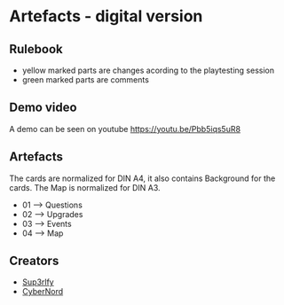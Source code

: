 # Artefacts - digital version


## Rulebook

- yellow marked parts are changes acording to the playtesting session
- green marked parts are comments 

## Demo video 
A demo can be seen on youtube 
https://youtu.be/Pbb5iqs5uR8

## Artefacts 

The cards are normalized for DIN A4, it also contains Background for the cards.
The Map is normalized for DIN A3.

- 01 --> Questions  
- 02 --> Upgrades 
- 03 --> Events 
- 04 --> Map

## Creators

- [Sup3rlfy](https://github.com/Sup3rlfy)
- [CyberNord](https://github.com/CyberNord)
